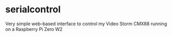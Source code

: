 # serialcontrol
Very simple web-based interface to control my Video Storm CMX88 running on a Raspberry Pi Zero W2
